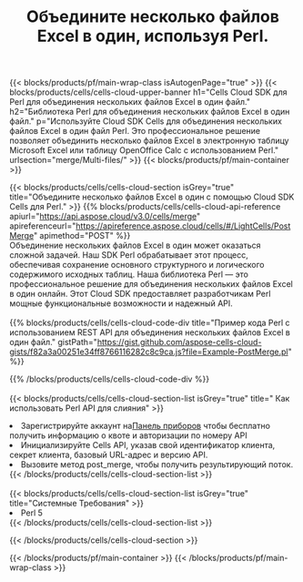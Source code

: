 ﻿---
title:  Объедините несколько файлов Excel в один, используя Perl.
description:  Облачные API и SDK для объединения нескольких файлов Excel с использованием Perl.
---
{{< blocks/products/pf/main-wrap-class isAutogenPage="true" >}}
{{< blocks/products/cells/cells-cloud-upper-banner h1="Cells Cloud SDK для Perl для объединения нескольких файлов Excel в один файл." h2="Библиотека Perl для объединения нескольких файлов Excel в один файл." p="Используйте Cloud SDK Cells для объединения нескольких файлов Excel в один файл Perl. Это профессиональное решение позволяет объединить несколько файлов Excel в электронную таблицу Microsoft Excel или таблицу OpenOffice Calc с использованием Perl." urlsection="merge/Multi-files/" >}}
{{< blocks/products/pf/main-container >}}

{{< blocks/products/cells/cells-cloud-section isGrey="true" title="Объедините несколько файлов Excel в один с помощью Cloud SDK Cells для Perl." >}}
{{% blocks/products/cells/cells-cloud-api-reference apiurl="https://api.aspose.cloud/v3.0/cells/merge" apireferenceurl="https://apireference.aspose.cloud/cells/#/LightCells/PostMerge" apimethod="POST" %}}
<br/>
Объединение нескольких файлов Excel в один может оказаться сложной задачей. Наш SDK Perl обрабатывает этот процесс, обеспечивая сохранение основного структурного и логического содержимого исходных таблиц. Наша библиотека Perl — это профессиональное решение для объединения нескольких файлов Excel в один онлайн. Этот Cloud SDK предоставляет разработчикам Perl мощные функциональные возможности и надежный API.
<br/>
<br/>
{{% blocks/products/cells/cells-cloud-code-div title="Пример кода Perl с использованием REST API для объединения нескольких файлов Excel в один файл." gistPath="https://gist.github.com/aspose-cells-cloud-gists/f82a3a00251e34ff8766116282c8c9ca.js?file=Example-PostMerge.pl" %}}
  
{{% /blocks/products/cells/cells-cloud-code-div %}}
<br/>
<br/>
{{< blocks/products/cells/cells-cloud-section-list isGrey="true" title=" Как использовать Perl API для слияния" >}}
<li> Зарегистрируйте аккаунт на<a href="https://dashboard.aspose.cloud/">Панель приборов</a> чтобы бесплатно получить информацию о квоте и авторизации по номеру API</li>
<li>Инициализируйте Cells API, указав свой идентификатор клиента, секрет клиента, базовый URL-адрес и версию API.</li>
<li>Вызовите метод post_merge, чтобы получить результирующий поток.</li>
{{< /blocks/products/cells/cells-cloud-section-list >}}
<br/>
<br/>
{{< blocks/products/cells/cells-cloud-section-list isGrey="true" title="Системные Требования" >}}
<li>Perl 5</li>
{{< /blocks/products/cells/cells-cloud-section-list >}}

{{< /blocks/products/cells/cells-cloud-section >}}

{{< /blocks/products/pf/main-container >}}
{{< /blocks/products/pf/main-wrap-class >}}

